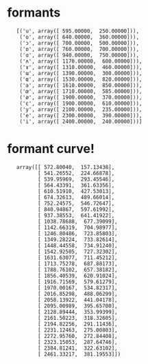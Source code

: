 # formants

       [('u', array([ 595.00000,  250.00000])),
        ('o', array([ 640.00000,  360.00000])),
        ('ɔ', array([ 700.00000,  500.00000])),
        ('ɒ', array([ 760.00000,  700.00000])),
        ('ɑ', array([ 940.00000,  750.00000])),
        ('ʌ', array([ 1170.00000,  600.00000])),
        ('ɤ', array([ 1310.00000,  460.00000])),
        ('ɯ', array([ 1390.00000,  300.00000])),
        ('ɶ', array([ 1530.00000,  820.00000])),
        ('a', array([ 1610.00000,  850.00000])),
        ('œ', array([ 1710.00000,  585.00000])),
        ('ø', array([ 1900.00000,  370.00000])),
        ('ɛ', array([ 1900.00000,  610.00000])),
        ('y', array([ 2100.00000,  235.00000])),
        ('e', array([ 2300.00000,  390.00000])),
        ('i', array([ 2400.00000,  240.00000]))]       

# formant curve!

       array([[ 572.80040,  157.13438],
              [ 541.26552,  224.66878],
              [ 539.95969,  293.45546],
              [ 564.43391,  361.63356],
              [ 610.51910,  427.53013],
              [ 674.32613,  489.66014],
              [ 752.24575,  546.72647],
              [ 840.94867,  597.61992],
              [ 937.38553,  641.41922],
              [ 1038.78688,  677.39099],
              [ 1142.66319,  704.98977],
              [ 1246.80486,  723.85803],
              [ 1349.28224,  733.82614],
              [ 1448.44558,  734.91240],
              [ 1542.92505,  727.32302],
              [ 1631.63077,  711.45212],
              [ 1713.75278,  687.88173],
              [ 1788.76102,  657.38182],
              [ 1856.40539,  620.91024],
              [ 1916.71569,  579.61279],
              [ 1970.00167,  534.82317],
              [ 2016.85298,  488.06299],
              [ 2058.13922,  441.04178],
              [ 2095.00989,  395.65700],
              [ 2128.89444,  353.99399],
              [ 2161.50223,  318.32605],
              [ 2194.82256,  291.11436],
              [ 2231.12463,  275.00803],
              [ 2272.95760,  272.84408],
              [ 2323.15053,  287.64746],
              [ 2384.81241,  322.63102],
              [ 2461.33217,  381.19553]])

